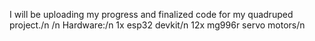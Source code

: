 I will be uploading my progress and finalized code for my quadruped project./n
/n
Hardware:/n 
1x esp32 devkit/n
12x mg996r servo motors/n
